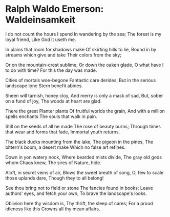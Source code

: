 # Ralph Waldo Emerson: Waldeinsamkeit

I do not count the hours I spend
In wandering by the sea;
The forest is my loyal friend,
Like God it useth me.

In plains that room for shadows make
Of skirting hills to lie,
Bound in by streams which give and take
Their colors from the sky;

Or on the mountain-crest sublime,
Or down the oaken glade,
O what have I to do with time?
For this the day was made.

Cities of mortals woe-begone
Fantastic care derides,
But in the serious landscape lone
Stern benefit abides.

Sheen will tarnish, honey cloy,
And merry is only a mask of sad,
But, sober on a fund of joy,
The woods at heart are glad.

There the great Planter plants
Of fruitful worlds the grain,
And with a million spells enchants
The souls that walk in pain.

Still on the seeds of all he made
The rose of beauty burns;
Through times that wear and forms that fade,
Immortal youth returns.

The black ducks mounting from the lake,
The pigeon in the pines,
The bittern's boom, a desert make
Which no false art refines.

Down in yon watery nook,
Where bearded mists divide,
The gray old gods whom Chaos knew,
The sires of Nature, hide.

Aloft, in secret veins of air,
Blows the sweet breath of song,
O, few to scale those uplands dare,
Though they to all belong!

See thou bring not to field or stone
The fancies found in books;
Leave authors' eyes, and fetch your own,
To brave the landscape's looks.

Oblivion here thy wisdom is,
Thy thrift, the sleep of cares;
For a proud idleness like this
Crowns all thy mean affairs.
